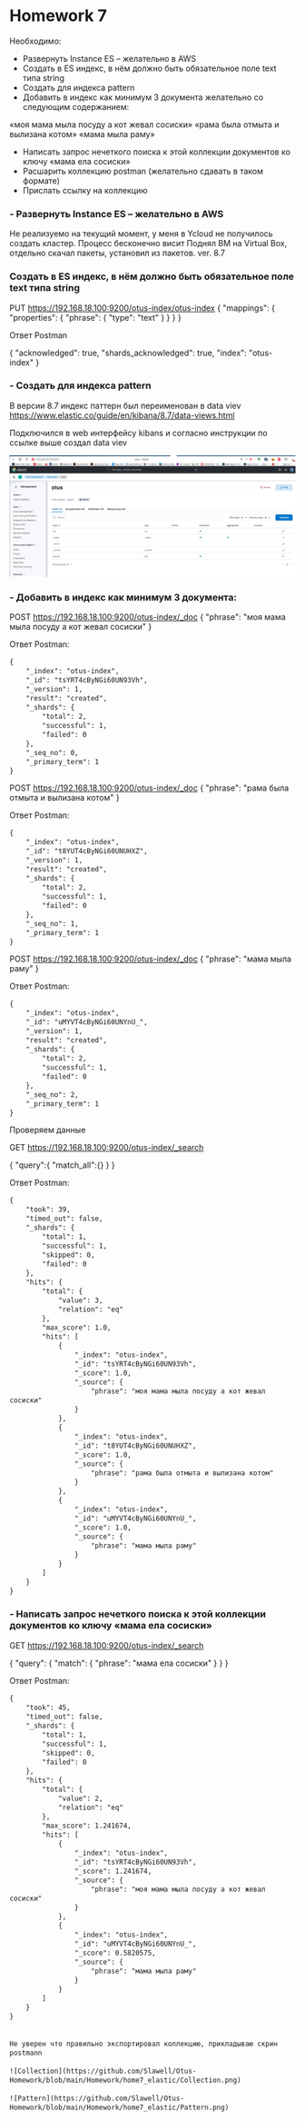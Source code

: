 # Homework 7

Необходимо:

- Развернуть Instance ES – желательно в AWS
- Создать в ES индекс, в нём должно быть обязательное поле text типа string
- Создать для индекса pattern
- Добавить в индекс как минимум 3 документа желательно со следующим содержанием:

«моя мама мыла посуду а кот жевал сосиски»
«рама была отмыта и вылизана котом»
«мама мыла раму»
- Написать запрос нечеткого поиска к этой коллекции документов ко ключу «мама ела сосиски»
- Расшарить коллекцию postman (желательно сдавать в таком формате)
- Прислать ссылку на коллекцию

### - Развернуть Instance ES – желательно в AWS

Не реализуемо на текущий момент, у меня в Ycloud не получилось создать кластер. Процесс бесконечно висит Поднял ВМ на Virtual Box, отдельно скачал пакеты, установил из пакетов. ver. 8.7

### Создать в ES индекс, в нём должно быть обязательное поле text типа string

PUT https://192.168.18.100:9200/otus-index/otus-index
{
  "mappings": {
    "properties": {
      "phrase": { "type": "text" }
    }
  }
}

Ответ Postman

{
    "acknowledged": true,
    "shards_acknowledged": true,
    "index": "otus-index"
}

### - Создать для индекса pattern

В версии 8.7 индекс паттерн был переименован в data viev https://www.elastic.co/guide/en/kibana/8.7/data-views.html

Подключился в web интерфейсу kibans и согласно инструкции по ссылке выше создал data viev

![Pattern](https://github.com/Slawell/Otus-Homework/blob/main/Homework/home7_elastic/Pattern.png)

### - Добавить в индекс как минимум 3 документа:

POST https://192.168.18.100:9200/otus-index/_doc
{
  "phrase": "моя мама мыла посуду а кот жевал сосиски"
}

Ответ Postman:

    {
        "_index": "otus-index",
        "_id": "tsYRT4cByNGi60UN93Vh",
        "_version": 1,
        "result": "created",
        "_shards": {
            "total": 2,
            "successful": 1,
            "failed": 0
        },
        "_seq_no": 0,
        "_primary_term": 1
    }

POST https://192.168.18.100:9200/otus-index/_doc
{
  "phrase": "рама была отмыта и вылизана котом"
}

Ответ Postman:

    {
        "_index": "otus-index",
        "_id": "t8YUT4cByNGi60UNUHXZ",
        "_version": 1,
        "result": "created",
        "_shards": {
            "total": 2,
            "successful": 1,
            "failed": 0
        },
        "_seq_no": 1,
        "_primary_term": 1
    }

POST https://192.168.18.100:9200/otus-index/_doc
{
  "phrase": "мама мыла раму"
}

Ответ Postman:

    {
        "_index": "otus-index",
        "_id": "uMYVT4cByNGi60UNYnU_",
        "_version": 1,
        "result": "created",
        "_shards": {
            "total": 2,
            "successful": 1,
            "failed": 0
        },
        "_seq_no": 2,
        "_primary_term": 1
    }

Проверяем данные

GET https://192.168.18.100:9200/otus-index/_search

{
  "query":{
      "match_all":{}
  }
}

Ответ Postman:

    {
        "took": 39,
        "timed_out": false,
        "_shards": {
            "total": 1,
            "successful": 1,
            "skipped": 0,
            "failed": 0
        },
        "hits": {
            "total": {
                "value": 3,
                "relation": "eq"
            },
            "max_score": 1.0,
            "hits": [
                {
                    "_index": "otus-index",
                    "_id": "tsYRT4cByNGi60UN93Vh",
                    "_score": 1.0,
                    "_source": {
                        "phrase": "моя мама мыла посуду а кот жевал сосиски"
                    }
                },
                {
                    "_index": "otus-index",
                    "_id": "t8YUT4cByNGi60UNUHXZ",
                    "_score": 1.0,
                    "_source": {
                        "phrase": "рама была отмыта и вылизана котом"
                    }
                },
                {
                    "_index": "otus-index",
                    "_id": "uMYVT4cByNGi60UNYnU_",
                    "_score": 1.0,
                    "_source": {
                        "phrase": "мама мыла раму"
                    }
                }
            ]
        }
    }


### - Написать запрос нечеткого поиска к этой коллекции документов ко ключу «мама ела сосиски»

GET https://192.168.18.100:9200/otus-index/_search

{
  "query": {
    "match": {
      "phrase": 
        "мама ела сосиски"
    }
  }
}

Ответ Postman:

    {
        "took": 45,
        "timed_out": false,
        "_shards": {
            "total": 1,
            "successful": 1,
            "skipped": 0,
            "failed": 0
        },
        "hits": {
            "total": {
                "value": 2,
                "relation": "eq"
            },
            "max_score": 1.241674,
            "hits": [
                {
                    "_index": "otus-index",
                    "_id": "tsYRT4cByNGi60UN93Vh",
                    "_score": 1.241674,
                    "_source": {
                        "phrase": "моя мама мыла посуду а кот жевал сосиски"
                    }
                },
                {
                    "_index": "otus-index",
                    "_id": "uMYVT4cByNGi60UNYnU_",
                    "_score": 0.5820575,
                    "_source": {
                        "phrase": "мама мыла раму"
                    }
                }
            ]
        }
    }
    
    
    Не уверен что правильно экспортировал коллекцию, прикладываю скрин postmann
    
    ![Collection](https://github.com/Slawell/Otus-Homework/blob/main/Homework/home7_elastic/Collection.png)
    
    ![Pattern](https://github.com/Slawell/Otus-Homework/blob/main/Homework/home7_elastic/Pattern.png)

    
